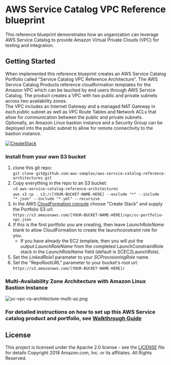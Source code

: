 # AWS Service Catalog VPC Reference blueprint

This reference blueprint demonstrates how an organization can leverage AWS Service Catalog to provide Amazon Virtual Private Clouds (VPC) for testing and integration.  

## Getting Started

When implemented this reference blueprint creates an AWS Service Catalog Portfolio called "Service Catalog VPC Reference Architecture". 
The AWS Service Catalog Products reference cloudformation templates for the Amazon VPC which can be lauched by end users through 
AWS Service Catalog.  The product creates a VPC with two public and private subnets across two availability zones.  
The VPC includes an Internet Gateway and a managed NAT Gateway in each public subnet as well as VPC Route Tables and 
Network ACLs that allow for communication between the public and private subnets.  Optionally, an Amazon Linux bastion instance 
and a Security Group can be deployed into the public subnet to allow for remote connectivity to the bastion instance.

[![CreateStack](https://s3.amazonaws.com/cloudformation-examples/cloudformation-launch-stack.png)](https://console.aws.amazon.com/cloudformation/home?region=us-east-1#/stacks/new?stackName=SC-RA-VPCPortfolio&templateURL=https://s3.amazonaws.com/aws-service-catalog-reference-architectures/vpc/sc-portfolio-vpc.json)

### Install from your own S3 bucket  
1. clone this git repo:  
  ```git clone git@github.com:aws-samples/aws-service-catalog-reference-architectures.git```  
1. Copy everything in the repo to an S3 bucket:  
  ```cd aws-service-catalog-reference-architectures```  
  ```aws s3 cp . s3://[YOUR-BUCKET-NAME-HERE] --exclude "*" --include "*.json" --include "*.yml" --recursive```  
2. In the AWS [CloudFormation console](https://console.aws.amazon.com/cloudformation) choose "Create Stack" and supply the Portfolio S3 url:  
  ```https://s3.amazonaws.com/[YOUR-BUCKET-NAME-HERE]/vpc/sc-portfolio-vpc.json```  
3. If this is the first portfolio you are creating, then leave _LaunchRoleName_ blank to allow CloudFormation to create the launchconstraint role for you.  
    * If you have already the EC2 template, then you will put the _output.LaunchRoleName_ from the completed LaunchConstraintRole stack in the _LaunchRoleName_ field (default is SCEC2LaunchRole).  
4. Set the _LinkedRole1_ parameter to your _SCProvisioningRole_ name.
5. Set the "RepoRootURL" parameter to your bucket's root url:  
  ```https://s3.amazonaws.com/[YOUR-BUCKET-NAME-HERE]/```  


### Multi-Availability Zone Architecture with Amazon Linux Bastion Instance

![sc-vpc-ra-architecture-multi-az.png](sc-vpc-ra-architecture-multi-az.png)


### For detailed instructions on how to set up this AWS Service catalog product and portfolio, see [Walkthrough Guide](sc-vpc-ra-walkthrough.pdf)

## License  
This project is licensed under the Apache 2.0 license - see the [LICENSE](LICENSE) file for details
Copyright 2018 Amazon.com, Inc. or its affiliates. All Rights Reserved.
